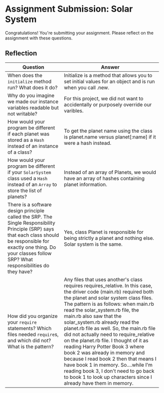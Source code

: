 # Assignment Submission: Solar System

Congratulations! You're submitting your assignment. Please reflect on the assignment with these questions.

## Reflection

|  Question 	|  Answer
|---	|---	|
| When does the `initialize` method run? What does it do? | Initialize is a method that allows you to set initial values for an object and is run when you call .new. |
| Why do you imagine we made our instance variables readable but not writable? | For this project, we did not want to accidentally or purposely override our varibles. |
| How would your program be different if each planet was stored as a `Hash` instead of an instance of a class? | To get the planet name using the class is planet.name versus planet[:name] if it were a hash instead. |
| How would your program be different if your `SolarSystem` class used a `Hash` instead of an `Array` to store the list of planets? | Instead of an array of Planets, we would have an array of hashes containing planet information. |
| There is a software design principle called the SRP. The Single Responsibility Principle (SRP) says that each class should be responsible for exactly one thing. Do your classes follow SRP? What responsibilities do they have? | Yes, class Planet is responsible for being strictly a planet and nothing else. Solar system is the same. |
| How did you organize your `require` statements? Which files needed `require`s, and which did not? What is the pattern? | Any files that uses another's class requires requires_relative. In this case, the driver code (main.rb) required both the planet and solar system class files. The pattern is as follows: when main.rb read the solar_system.rb file, the main.rb also saw that the solar_system.rb already read the planet.rb file as well. So, the main.rb file did not actually need to require_relative on the planet.rb file. I thought of it as reading Harry Potter Book 3 where book 2 was already in memory and because I read book 2 then that means I have book 1 in memory. So....while I'm reading book 3, I don't need to go back to book 1 to look up characters since I already have them in memory. |

